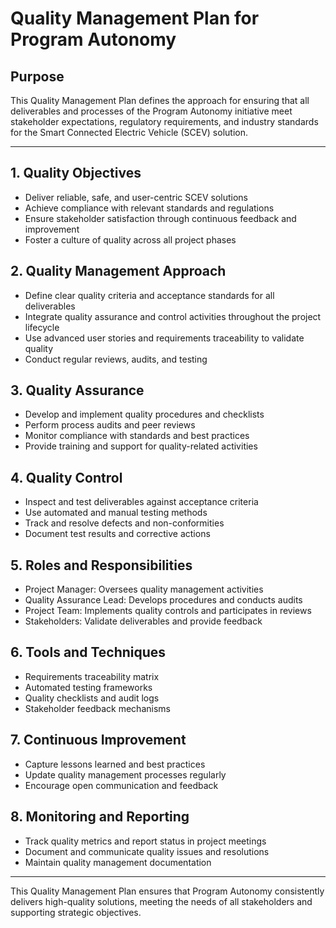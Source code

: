 # Quality Management Plan for Program Autonomy

## Purpose
This Quality Management Plan defines the approach for ensuring that all deliverables and processes of the Program Autonomy initiative meet stakeholder expectations, regulatory requirements, and industry standards for the Smart Connected Electric Vehicle (SCEV) solution.

---

## 1. Quality Objectives
- Deliver reliable, safe, and user-centric SCEV solutions
- Achieve compliance with relevant standards and regulations
- Ensure stakeholder satisfaction through continuous feedback and improvement
- Foster a culture of quality across all project phases

## 2. Quality Management Approach
- Define clear quality criteria and acceptance standards for all deliverables
- Integrate quality assurance and control activities throughout the project lifecycle
- Use advanced user stories and requirements traceability to validate quality
- Conduct regular reviews, audits, and testing

## 3. Quality Assurance
- Develop and implement quality procedures and checklists
- Perform process audits and peer reviews
- Monitor compliance with standards and best practices
- Provide training and support for quality-related activities

## 4. Quality Control
- Inspect and test deliverables against acceptance criteria
- Use automated and manual testing methods
- Track and resolve defects and non-conformities
- Document test results and corrective actions

## 5. Roles and Responsibilities
- Project Manager: Oversees quality management activities
- Quality Assurance Lead: Develops procedures and conducts audits
- Project Team: Implements quality controls and participates in reviews
- Stakeholders: Validate deliverables and provide feedback

## 6. Tools and Techniques
- Requirements traceability matrix
- Automated testing frameworks
- Quality checklists and audit logs
- Stakeholder feedback mechanisms

## 7. Continuous Improvement
- Capture lessons learned and best practices
- Update quality management processes regularly
- Encourage open communication and feedback

## 8. Monitoring and Reporting
- Track quality metrics and report status in project meetings
- Document and communicate quality issues and resolutions
- Maintain quality management documentation

---

This Quality Management Plan ensures that Program Autonomy consistently delivers high-quality solutions, meeting the needs of all stakeholders and supporting strategic objectives.
